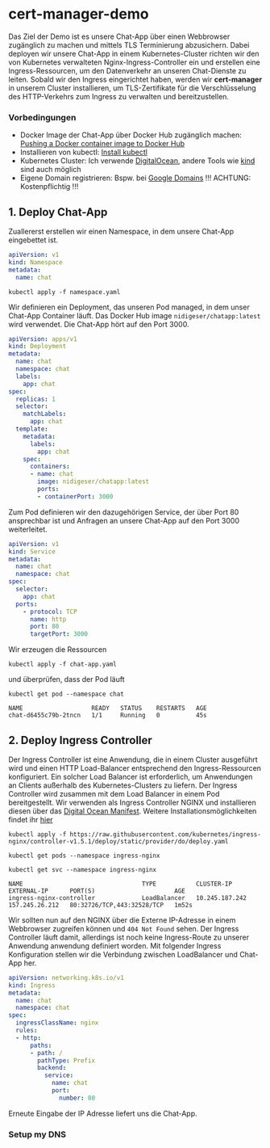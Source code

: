 # cert-manager-demo

Das Ziel der Demo ist es unsere Chat-App über einen Webbrowser zugänglich zu machen und mittels TLS Terminierung abzusichern.
Dabei deployen wir unsere Chat-App in einem Kubernetes-Cluster richten wir den von Kubernetes verwalteten Nginx-Ingress-Controller ein und erstellen eine Ingress-Ressourcen, 
um den Datenverkehr an unseren Chat-Dienste zu leiten. Sobald wir den Ingress eingerichtet haben, werden wir **cert-manager** in unserem Cluster installieren, 
um TLS-Zertifikate für die Verschlüsselung des HTTP-Verkehrs zum Ingress zu verwalten und bereitzustellen.

### Vorbedingungen
* Docker Image der Chat-App über Docker Hub zugänglich machen: [Pushing a Docker container image to Docker Hub](https://docs.docker.com/docker-hub/repos/#:~:text=To%20push%20an%20image%20to,docs%2Fbase%3Atesting%20)
* Installieren von kubectl: [Install kubectl](https://kubernetes.io/docs/tasks/tools/)
* Kubernetes Cluster: Ich verwende [DigitalOcean](https://www.digitalocean.com/products/kubernetes), andere Tools wie [kind](https://kind.sigs.k8s.io/docs/user/quick-start/) sind auch möglich
* Eigene Domain registrieren: Bspw. bei [Google Domains](https://domains.google/intl/de_de/) !!! ACHTUNG: Kostenpflichtig !!!

## 1. Deploy Chat-App
Zuallererst erstellen wir einen Namespace, in dem unsere Chat-App eingebettet ist.
```yaml
apiVersion: v1
kind: Namespace
metadata:
  name: chat
```
```
kubectl apply -f namespace.yaml
```

Wir definieren ein Deployment, das unseren Pod managed, in dem unser Chat-App Container läuft. Das Docker Hub image `nidigeser/chatapp:latest` wird verwendet.
Die Chat-App hört auf den Port 3000.
```yaml
apiVersion: apps/v1
kind: Deployment
metadata:
  name: chat
  namespace: chat
  labels:
    app: chat
spec:
  replicas: 1
  selector:
    matchLabels:
      app: chat
  template:
    metadata:
      labels:
        app: chat
    spec:
      containers:
      - name: chat
        image: nidigeser/chatapp:latest
        ports:
        - containerPort: 3000
```

Zum Pod definieren wir den dazugehörigen Service, der über Port 80 ansprechbar ist und Anfragen an unsere Chat-App auf den Port 3000 weiterleitet.
```yaml
apiVersion: v1
kind: Service
metadata:
  name: chat
  namespace: chat
spec:
  selector:
    app: chat
  ports:
    - protocol: TCP
      name: http
      port: 80
      targetPort: 3000
```

Wir erzeugen die Ressourcen
```
kubectl apply -f chat-app.yaml
```
und überprüfen, dass der Pod läuft
```
kubectl get pod --namespace chat
```
```
NAME                   READY   STATUS    RESTARTS   AGE
chat-d6455c79b-2tncn   1/1     Running   0          45s
```

## 2. Deploy Ingress Controller
Der Ingress Controller ist eine Anwendung, die in einem Cluster ausgeführt wird und einen HTTP Load-Balancer entsprechend den Ingress-Ressourcen konfiguriert. Ein solcher Load Balancer ist erforderlich, um Anwendungen an Clients außerhalb des Kubernetes-Clusters zu liefern. Der Ingress Controller wird zusammen mit dem Load Balancer in einem Pod bereitgestellt.
Wir verwenden als Ingress Controller NGINX und installieren diesen über das [Digital Ocean Manifest](https://github.com/kubernetes/ingress-nginx/blob/main/docs/deploy/index.md#digital-ocean). Weitere Installationsmöglichkeiten findet ihr [hier](https://github.com/kubernetes/ingress-nginx/blob/main/docs/deploy/index.md)
```
kubectl apply -f https://raw.githubusercontent.com/kubernetes/ingress-nginx/controller-v1.5.1/deploy/static/provider/do/deploy.yaml
```
```
kubectl get pods --namespace ingress-nginx
```
```
kubectl get svc --namespace ingress-nginx
```
```
NAME                                 TYPE           CLUSTER-IP       EXTERNAL-IP      PORT(S)                      AGE
ingress-nginx-controller             LoadBalancer   10.245.187.242   157.245.26.212   80:32726/TCP,443:32528/TCP   1m52s
```
Wir sollten nun auf den NGINX über die Externe IP-Adresse in einem Webbrowser zugreifen können und `404 Not Found` sehen. Der Ingress Controller läuft damit, allerdings ist noch keine Ingress-Route zu unserer Anwendung anwendung definiert worden. Mit folgender Ingress Konfiguration stellen wir die Verbindung zwischen LoadBalancer und Chat-App her.
```yaml
apiVersion: networking.k8s.io/v1
kind: Ingress
metadata: 
  name: chat
  namespace: chat
spec:
  ingressClassName: nginx
  rules:
  - http:
      paths:
      - path: /
        pathType: Prefix
        backend:
          service:
            name: chat
            port:
              number: 80
```
Erneute Eingabe der IP Adresse liefert uns die Chat-App.

### Setup my DNS

